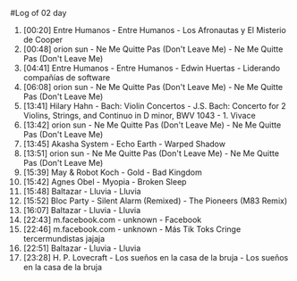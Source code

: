 #Log of 02 day

1. [00:20] Entre Humanos - Entre Humanos - Los Afronautas y El Misterio de Cooper
1. [00:48] orion sun - Ne Me Quitte Pas (Don't Leave Me) - Ne Me Quitte Pas (Don't Leave Me)
1. [04:41] Entre Humanos - Entre Humanos - Edwin Huertas - Liderando compañías de software
1. [06:08] orion sun - Ne Me Quitte Pas (Don't Leave Me) - Ne Me Quitte Pas (Don't Leave Me)
1. [13:41] Hilary Hahn - Bach: Violin Concertos - J.S. Bach: Concerto for 2 Violins, Strings, and Continuo in D minor, BWV 1043 - 1. Vivace
1. [13:42] orion sun - Ne Me Quitte Pas (Don't Leave Me) - Ne Me Quitte Pas (Don't Leave Me)
1. [13:45] Akasha System - Echo Earth - Warped Shadow
1. [13:51] orion sun - Ne Me Quitte Pas (Don't Leave Me) - Ne Me Quitte Pas (Don't Leave Me)
1. [15:39] May & Robot Koch - Gold - Bad Kingdom
1. [15:42] Agnes Obel - Myopia - Broken Sleep
1. [15:48] Baltazar - Lluvia - Lluvia
1. [15:52] Bloc Party - Silent Alarm (Remixed) - The Pioneers (M83 Remix)
1. [16:07] Baltazar - Lluvia - Lluvia
1. [22:43] m.facebook.com - unknown - Facebook
1. [22:46] m.facebook.com - unknown - Más Tik Toks Cringe tercermundistas jajaja
1. [22:51] Baltazar - Lluvia - Lluvia
1. [23:28] H. P. Lovecraft - Los sueños en la casa de la bruja - Los sueños en la casa de la bruja
